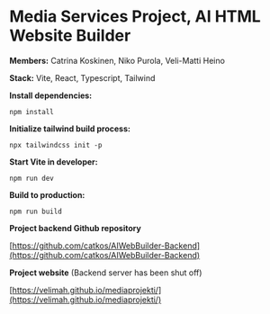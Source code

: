 # Media Services Project, AI HTML Website Builder

**Members:** Catrina Koskinen, Niko Purola, Veli-Matti Heino

**Stack:** Vite, React, Typescript, Tailwind

**Install dependencies:**

`npm install`

**Initialize tailwind build process:**

`npx tailwindcss init -p`

**Start Vite in developer:**

`npm run dev`

**Build to production:**

`npm run build`

**Project backend Github repository**

[https://github.com/catkos/AIWebBuilder-Backend](https://github.com/catkos/AIWebBuilder-Backend)

**Project website**
(Backend server has been shut off)

[https://velimah.github.io/mediaprojekti/](https://velimah.github.io/mediaprojekti/)
